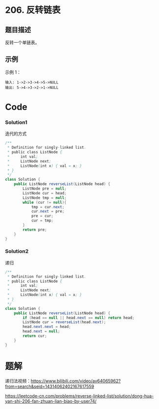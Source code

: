 # 206. 反转链表

## 题目描述

反转一个单链表。

## 示例

示例 1：

```
输入: 1->2->3->4->5->NULL
输出: 5->4->3->2->1->NULL
```



# Code

### Solution1

迭代的方式

```java
/**
 * Definition for singly-linked list.
 * public class ListNode {
 *     int val;
 *     ListNode next;
 *     ListNode(int x) { val = x; }
 * }
 */
class Solution {
    public ListNode reverseList(ListNode head) {
        ListNode pre = null;
        ListNode cur = head;
        ListNode tmp = null;
        while (cur != null){
            tmp = cur.next;
            cur.next = pre;
            pre = cur;
            cur = tmp;
        }
        return pre;
    }
}
```

### Solution2

递归

```java
/**
 * Definition for singly-linked list.
 * public class ListNode {
 *     int val;
 *     ListNode next;
 *     ListNode(int x) { val = x; }
 * }
 */
class Solution {
    public ListNode reverseList(ListNode head) {
        if (head == null || head.next == null) return head;
        ListNode cur = reverseList(head.next);
        head.next.next = head;
        head.next = null;
        return cur;
    }
}
```





# 题解

递归法视频：https://www.bilibili.com/video/av64065962?from=search&seid=14314062402167617559

https://leetcode-cn.com/problems/reverse-linked-list/solution/dong-hua-yan-shi-206-fan-zhuan-lian-biao-by-user74/